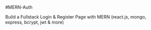 #MERN-Auth

Build a Fullstack Login & Register Page with MERN (react.js, mongo, express, bcrypt, jwt & more)
